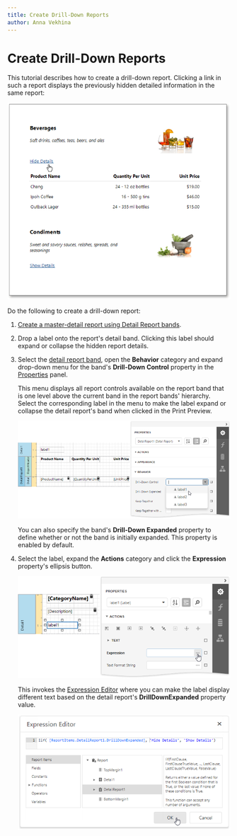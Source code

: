 ```yaml
---
title: Create Drill-Down Reports
author: Anna Vekhina
---
```

# Create Drill-Down Reports

This tutorial describes how to create a drill-down report. Clicking a link in such a report displays the previously hidden detailed information in the same report:

![](../../../images/eurd-web-drill-down-report-preview.png)

Do the following to create a drill-down report:

1. [Create a master-detail report using Detail Report bands](..\create-popular-reports\create-a-master-detail-report-use-detail-report-bands.md).
2. Drop a label onto the report's detail band. Clicking this label should expand or collapse the hidden report details.
3. Select the [detail report band](..\introduction-to-banded-reports.md), open the **Behavior** category and expand drop-down menu for the band's **Drill-Down Control** property in the [Properties](..\report-designer-tools\ui-panels\properties-panel.md) panel.
	
	This menu displays all report controls available on the report band that is one level above the current band in the report bands' hierarchy. Select the corresponding label in the menu to make the label expand or collapse the detail report's band when clicked in the Print Preview.
	
	![](../../../images/eurd-web-drilldown-set-drilldown-control.png)
	
	You can also specify the band's **Drill-Down Expanded** property to define whether or not the band is initially expanded. This property is enabled by default.
4. Select the label, expand the **Actions** category and click the **Expression** property's ellipsis button.
	
	![](../../../images/eurd-web-drill-down-report-label-smart-tag.png)
	
	This invokes the [Expression Editor](../report-designer-tools/expression-editor.md) where you can make the label display different text based on the detail report's **DrillDownExpanded** property value.
	
	![](../../../images/eurd-web-drill-down-report-expression.png)